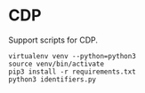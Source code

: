 # CDP

Support scripts for CDP.

```
virtualenv venv --python=python3
source venv/bin/activate
pip3 install -r requirements.txt
python3 identifiers.py
```